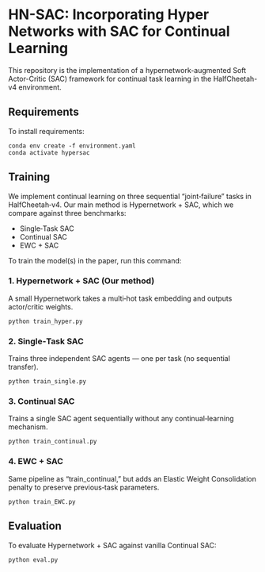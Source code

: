 # HN-SAC: Incorporating Hyper Networks with SAC for Continual Learning

This repository is the implementation of a hypernetwork-augmented Soft Actor-Critic (SAC) framework for continual task
learning in the HalfCheetah-v4 environment.

## Requirements

To install requirements:

```setup
conda env create -f environment.yaml
conda activate hypersac
```

## Training

We implement continual learning on three sequential “joint‐failure” tasks in HalfCheetah‐v4. Our main method is Hypernetwork + SAC, which we compare against three benchmarks:
- Single‐Task SAC
- Continual SAC
- EWC + SAC

To train the model(s) in the paper, run this command:
### 1. Hypernetwork + SAC (Our method)
A small Hypernetwork takes a multi‐hot task embedding and outputs actor/critic weights.
```train
python train_hyper.py
```
### 2. Single‐Task SAC
Trains three independent SAC agents — one per task (no sequential transfer).
```train
python train_single.py
```
### 3. Continual SAC
Trains a single SAC agent sequentially without any continual‐learning mechanism.
```train
python train_continual.py
```
### 4. EWC + SAC
Same pipeline as “train_continual,” but adds an Elastic Weight Consolidation penalty to preserve previous‐task parameters.
```train
python train_EWC.py
```

## Evaluation

To evaluate Hypernetwork + SAC against vanilla Continual SAC:
```eval
python eval.py
```
